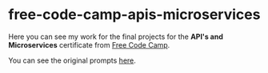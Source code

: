 # free-code-camp-apis-microservices
Here you can see my work for the final projects for the **API's and Microservices** certificate from [Free Code Camp](https://www.freecodecamp.org/learn/). <!-- I completed my [certificate](https://www.freecodecamp.org/certification/toh995/javascript-algorithms-and-data-structures) on March 23, 2020. -->

You can see the original prompts [here](https://www.freecodecamp.org/learn/apis-and-microservices/apis-and-microservices-projects/).